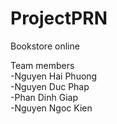 # ProjectPRN
Bookstore online

Team members </br>
-Nguyen Hai Phuong </br>
-Nguyen Duc Phap </br>
-Phan Dinh Giap </br>
-Nguyen Ngoc Kien </br>

